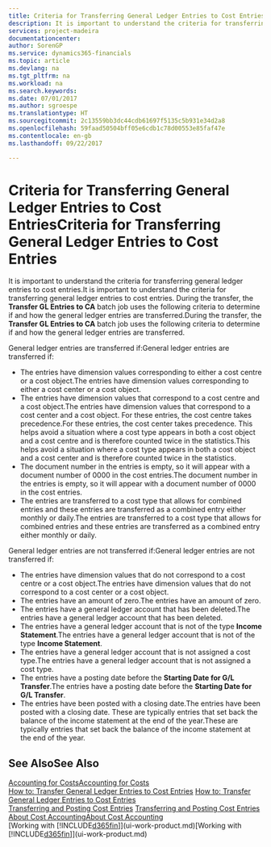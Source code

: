 ```yaml
---
title: Criteria for Transferring General Ledger Entries to Cost Entries | Microsoft Docs
description: It is important to understand the criteria for transferring general ledger entries to cost entries. During the transfer, the **Transfer GL Entries to CA** batch job uses the following criteria to determine if and how the general ledger entries are transferred.
services: project-madeira
documentationcenter: 
author: SorenGP
ms.service: dynamics365-financials
ms.topic: article
ms.devlang: na
ms.tgt_pltfrm: na
ms.workload: na
ms.search.keywords: 
ms.date: 07/01/2017
ms.author: sgroespe
ms.translationtype: HT
ms.sourcegitcommit: 2c13559bb3dc44cdb61697f5135c5b931e34d2a8
ms.openlocfilehash: 59faad50504bff05e6cdb1c78d00553e85faf47e
ms.contentlocale: en-gb
ms.lasthandoff: 09/22/2017

---
```

# <a name="criteria-for-transferring-general-ledger-entries-to-cost-entries"></a><span data-ttu-id="4c0e4-104">Criteria for Transferring General Ledger Entries to Cost Entries</span><span class="sxs-lookup"><span data-stu-id="4c0e4-104">Criteria for Transferring General Ledger Entries to Cost Entries</span></span>
<span data-ttu-id="4c0e4-105">It is important to understand the criteria for transferring general ledger entries to cost entries.</span><span class="sxs-lookup"><span data-stu-id="4c0e4-105">It is important to understand the criteria for transferring general ledger entries to cost entries.</span></span> <span data-ttu-id="4c0e4-106">During the transfer, the **Transfer GL Entries to CA** batch job uses the following criteria to determine if and how the general ledger entries are transferred.</span><span class="sxs-lookup"><span data-stu-id="4c0e4-106">During the transfer, the **Transfer GL Entries to CA** batch job uses the following criteria to determine if and how the general ledger entries are transferred.</span></span>  

<span data-ttu-id="4c0e4-107">General ledger entries are transferred if:</span><span class="sxs-lookup"><span data-stu-id="4c0e4-107">General ledger entries are transferred if:</span></span>  

-   <span data-ttu-id="4c0e4-108">The entries have dimension values corresponding to either a cost centre or a cost object.</span><span class="sxs-lookup"><span data-stu-id="4c0e4-108">The entries have dimension values corresponding to either a cost center or a cost object.</span></span>  
-   <span data-ttu-id="4c0e4-109">The entries have dimension values that correspond to a cost centre and a cost object.</span><span class="sxs-lookup"><span data-stu-id="4c0e4-109">The entries have dimension values that correspond to a cost center and a cost object.</span></span> <span data-ttu-id="4c0e4-110">For these entries, the cost centre takes precedence.</span><span class="sxs-lookup"><span data-stu-id="4c0e4-110">For these entries, the cost center takes precedence.</span></span> <span data-ttu-id="4c0e4-111">This helps avoid a situation where a cost type appears in both a cost object and a cost centre and is therefore counted twice in the statistics.</span><span class="sxs-lookup"><span data-stu-id="4c0e4-111">This helps avoid a situation where a cost type appears in both a cost object and a cost center and is therefore counted twice in the statistics.</span></span>  
-   <span data-ttu-id="4c0e4-112">The document number in the entries is empty, so it will appear with a document number of 0000 in the cost entries.</span><span class="sxs-lookup"><span data-stu-id="4c0e4-112">The document number in the entries is empty, so it will appear with a document number of 0000 in the cost entries.</span></span>  
-   <span data-ttu-id="4c0e4-113">The entries are transferred to a cost type that allows for combined entries and these entries are transferred as a combined entry either monthly or daily.</span><span class="sxs-lookup"><span data-stu-id="4c0e4-113">The entries are transferred to a cost type that allows for combined entries and these entries are transferred as a combined entry either monthly or daily.</span></span>  

<span data-ttu-id="4c0e4-114">General ledger entries are not transferred if:</span><span class="sxs-lookup"><span data-stu-id="4c0e4-114">General ledger entries are not transferred if:</span></span>  

-   <span data-ttu-id="4c0e4-115">The entries have dimension values that do not correspond to a cost centre or a cost object.</span><span class="sxs-lookup"><span data-stu-id="4c0e4-115">The entries have dimension values that do not correspond to a cost center or a cost object.</span></span>  
-   <span data-ttu-id="4c0e4-116">The entries have an amount of zero.</span><span class="sxs-lookup"><span data-stu-id="4c0e4-116">The entries have an amount of zero.</span></span>  
-   <span data-ttu-id="4c0e4-117">The entries have a general ledger account that has been deleted.</span><span class="sxs-lookup"><span data-stu-id="4c0e4-117">The entries have a general ledger account that has been deleted.</span></span>  
-   <span data-ttu-id="4c0e4-118">The entries have a general ledger account that is not of the type **Income Statement**.</span><span class="sxs-lookup"><span data-stu-id="4c0e4-118">The entries have a general ledger account that is not of the type **Income Statement**.</span></span>  
-   <span data-ttu-id="4c0e4-119">The entries have a general ledger account that is not assigned a cost type.</span><span class="sxs-lookup"><span data-stu-id="4c0e4-119">The entries have a general ledger account that is not assigned a cost type.</span></span>  
-   <span data-ttu-id="4c0e4-120">The entries have a posting date before the **Starting Date for G/L Transfer**.</span><span class="sxs-lookup"><span data-stu-id="4c0e4-120">The entries have a posting date before the **Starting Date for G/L Transfer**.</span></span>  
-   <span data-ttu-id="4c0e4-121">The entries have been posted with a closing date.</span><span class="sxs-lookup"><span data-stu-id="4c0e4-121">The entries have been posted with a closing date.</span></span> <span data-ttu-id="4c0e4-122">These are typically entries that set back the balance of the income statement at the end of the year.</span><span class="sxs-lookup"><span data-stu-id="4c0e4-122">These are typically entries that set back the balance of the income statement at the end of the year.</span></span>  

## <a name="see-also"></a><span data-ttu-id="4c0e4-123">See Also</span><span class="sxs-lookup"><span data-stu-id="4c0e4-123">See Also</span></span>  
[<span data-ttu-id="4c0e4-124">Accounting for Costs</span><span class="sxs-lookup"><span data-stu-id="4c0e4-124">Accounting for Costs</span></span>](finance-manage-cost-accounting.md)  
 <span data-ttu-id="4c0e4-125">[How to: Transfer General Ledger Entries to Cost Entries](finance-how-to-transfer-general-ledger-entries-to-cost-entries.md) </span><span class="sxs-lookup"><span data-stu-id="4c0e4-125">[How to: Transfer General Ledger Entries to Cost Entries](finance-how-to-transfer-general-ledger-entries-to-cost-entries.md) </span></span>  
 <span data-ttu-id="4c0e4-126">[Transferring and Posting Cost Entries](finance-transfer-and-post-cost-entries.md) </span><span class="sxs-lookup"><span data-stu-id="4c0e4-126">[Transferring and Posting Cost Entries](finance-transfer-and-post-cost-entries.md) </span></span>  
 [<span data-ttu-id="4c0e4-127">About Cost Accounting</span><span class="sxs-lookup"><span data-stu-id="4c0e4-127">About Cost Accounting</span></span>](finance-about-cost-accounting.md)  
 <span data-ttu-id="4c0e4-128">[Working with [!INCLUDE[d365fin](includes/d365fin_md.md)]](ui-work-product.md)</span><span class="sxs-lookup"><span data-stu-id="4c0e4-128">[Working with [!INCLUDE[d365fin](includes/d365fin_md.md)]](ui-work-product.md)</span></span>

